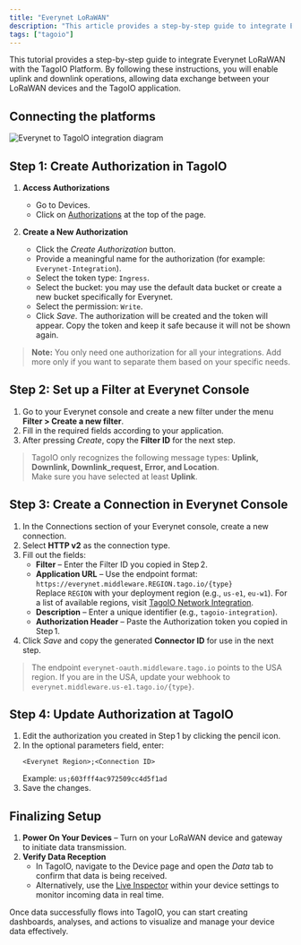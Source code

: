 ```yaml
---
title: "Everynet LoRaWAN"
description: "This article provides a step-by-step guide to integrate Everynet LoRaWAN with the TagoIO platform, enabling both uplink and downlink data exchange between LoRaWAN devices and TagoIO. It covers connecting the platforms and creating the required authorization token in TagoIO."
tags: ["tagoio"]
---
```

This tutorial provides a step-by-step guide to integrate Everynet LoRaWAN with the TagoIO Platform. By following these instructions, you will enable uplink and downlink operations, allowing data exchange between your LoRaWAN devices and the TagoIO application.

## Connecting the platforms

![Everynet to TagoIO integration diagram](/docs_imagem/tagoio/everynet-lorawan-2.jpg)

## Step 1: Create Authorization in TagoIO

1. **Access Authorizations**
   - Go to Devices.
   - Click on [Authorizations](/docs/tagoio/integrations/general/authorization) at the top of the page.

2. **Create a New Authorization**
   - Click the *Create Authorization* button.
   - Provide a meaningful name for the authorization (for example: `Everynet-Integration`).
   - Select the token type: `Ingress`.
   - Select the bucket: you may use the default data bucket or create a new bucket specifically for Everynet.
   - Select the permission: `Write`.
   - Click *Save*. The authorization will be created and the token will appear. Copy the token and keep it safe because it will not be shown again.

> **Note:** You only need one authorization for all your integrations. Add more only if you want to separate them based on your specific needs.

## Step 2: Set up a Filter at Everynet Console

1. Go to your Everynet console and create a new filter under the menu **Filter > Create a new filter**.
2. Fill in the required fields according to your application.
3. After pressing *Create*, copy the **Filter ID** for the next step.

> TagoIO only recognizes the following message types: **Uplink, Downlink, Downlink_request, Error, and Location**.  
> Make sure you have selected at least **Uplink**.

<!-- Image temporarily disabled: Everynet filter configuration - /cdn.elev.io/file/uploads/qh72WgBv-E2Q3qO94VO2POz6QghyF6TOwT3t_PMEKX4/sCYQz-A28iCEm90A0CT7f-KBBuZ5J1X1n6tt1fJJKlU/1562815095740-SUE.png -->

## Step 3: Create a Connection in Everynet Console

1. In the Connections section of your Everynet console, create a new connection.
2. Select **HTTP v2** as the connection type.
3. Fill out the fields:
   - **Filter** – Enter the Filter ID you copied in Step 2.
   - **Application URL** – Use the endpoint format:  
     `https://everynet.middleware.REGION.tago.io/{type}`  
     Replace `REGION` with your deployment region (e.g., `us-e1`, `eu-w1`). For a list of available regions, visit [TagoIO Network Integration](/docs/tagoio/integrations/).
   - **Description** – Enter a unique identifier (e.g., `tagoio-integration`).
   - **Authorization Header** – Paste the Authorization token you copied in Step 1.
4. Click *Save* and copy the generated **Connector ID** for use in the next step.

<!-- Image temporarily disabled: Everynet connection setup - /cdn.elev.io/file/uploads/qh72WgBv-E2Q3qO94VO2POz6QghyF6TOwT3t_PMEKX4/PFFK3wBYPL38nLBIV1jV8_aO9YxLz0CM7pkZw5ww80g/1562815987328-vf0.png -->

> The endpoint `everynet-oauth.middleware.tago.io` points to the USA region. If you are in the USA, update your webhook to `everynet.middleware.us-e1.tago.io/{type}`.

## Step 4: Update Authorization at TagoIO

1. Edit the authorization you created in Step 1 by clicking the pencil icon.
2. In the optional parameters field, enter:
   ```
   <Everynet Region>;<Connection ID>
   ```
   Example: `us;603fff4ac972509cc4d5f1ad`
3. Save the changes.

## Finalizing Setup

1. **Power On Your Devices** – Turn on your LoRaWAN device and gateway to initiate data transmission.
2. **Verify Data Reception**
   - In TagoIO, navigate to the Device page and open the *Data* tab to confirm that data is being received.
   - Alternatively, use the [Live Inspector](/docs/tagoio/devices/live-inspector) within your device settings to monitor incoming data in real time.

Once data successfully flows into TagoIO, you can start creating dashboards, analyses, and actions to visualize and manage your device data effectively.